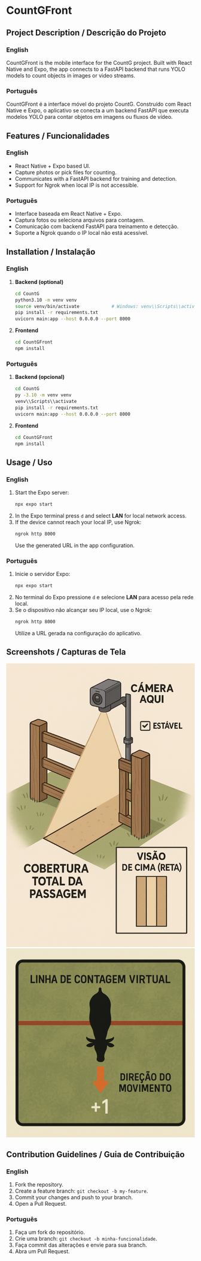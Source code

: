 # CountGFront

## Project Description / Descrição do Projeto

### English

CountGFront is the mobile interface for the CountG project. Built with React Native and Expo, the app connects to a FastAPI backend that runs YOLO models to count objects in images or video streams.

### Português

CountGFront é a interface móvel do projeto CountG. Construído com React Native e Expo, o aplicativo se conecta a um backend FastAPI que executa modelos YOLO para contar objetos em imagens ou fluxos de vídeo.

## Features / Funcionalidades

### English

- React Native + Expo based UI.
- Capture photos or pick files for counting.
- Communicates with a FastAPI backend for training and detection.
- Support for Ngrok when local IP is not accessible.

### Português

- Interface baseada em React Native + Expo.
- Captura fotos ou seleciona arquivos para contagem.
- Comunicação com backend FastAPI para treinamento e detecção.
- Suporte a Ngrok quando o IP local não está acessível.

## Installation / Instalação

### English

1. **Backend (optional)**
   ```bash
   cd CountG
   python3.10 -m venv venv
   source venv/bin/activate            # Windows: venv\\Scripts\\activate
   pip install -r requirements.txt
   uvicorn main:app --host 0.0.0.0 --port 8000
   ```
2. **Frontend**
   ```bash
   cd CountGFront
   npm install
   ```

### Português

1. **Backend (opcional)**
   ```bash
   cd CountG
   py -3.10 -m venv venv
   venv\\Scripts\\activate
   pip install -r requirements.txt
   uvicorn main:app --host 0.0.0.0 --port 8000
   ```
2. **Frontend**
   ```bash
   cd CountGFront
   npm install
   ```

## Usage / Uso

### English

1. Start the Expo server:
   ```bash
   npx expo start
   ```
2. In the Expo terminal press `d` and select **LAN** for local network access.
3. If the device cannot reach your local IP, use Ngrok:
   ```bash
   ngrok http 8000
   ```
   Use the generated URL in the app configuration.

### Português

1. Inicie o servidor Expo:
   ```bash
   npx expo start
   ```
2. No terminal do Expo pressione `d` e selecione **LAN** para acesso pela rede local.
3. Se o dispositivo não alcançar seu IP local, use o Ngrok:
   ```bash
   ngrok http 8000
   ```
   Utilize a URL gerada na configuração do aplicativo.

## Screenshots / Capturas de Tela

![Camera positioning](assets/images/camera_positioning.png)
![Counting line setup](assets/images/counting_line.png)

## Contribution Guidelines / Guia de Contribuição

### English

1. Fork the repository.
2. Create a feature branch: `git checkout -b my-feature`.
3. Commit your changes and push to your branch.
4. Open a Pull Request.

### Português

1. Faça um fork do repositório.
2. Crie uma branch: `git checkout -b minha-funcionalidade`.
3. Faça commit das alterações e envie para sua branch.
4. Abra um Pull Request.

